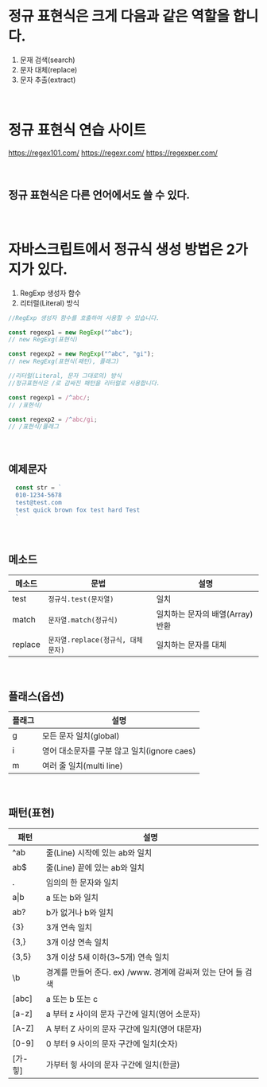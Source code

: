 # 정규 표현식은 크게 다음과 같은 역할을 합니다.

1. 문재 검색(search)
2. 문자 대체(replace)
3. 문자 추출(extract)    

<br/>

# 정규 표현식 연습 사이트
https://regex101.com/
https://regexr.com/
https://regexper.com/

<br/>

## 정규 표현식은 다른 언어에서도 쓸 수 있다.    

<br/>

# 자바스크립트에서 정규식 생성 방법은 2가지가 있다.
1. RegExp 생성자 함수
2. 리터럴(Literal) 방식

```js
//RegExp 생성자 함수를 호출하여 사용할 수 있습니다.

const regexp1 = new RegExp("^abc");
// new RegExg(표현식)

const regexp2 = new RegExp("^abc", "gi");
// new RegExg(표현식(패턴), 플래그)

//리터럴(Literal, 문자 그대로의) 방식
//정규표현식은 /로 감싸진 패턴을 리터럴로 사용합니다.

const regexp1 = /^abc/;
// /표현식/

const regexp2 = /^abc/gi;
// /표현식/플래그
```

<br/>

## 예제문자
```js
  const str = `
  010-1234-5678 
  test@test.com
  test quick brown fox test hard Test
  `
```

<br/>

## 메소드

메소드 | 문법 | 설명
--|--|--
test | `정규식.test(문자열)` | 일치
match | `문자열.match(정규식)` | 일치하는 문자의 배열(Array) 반환
replace | `문자열.replace(정규식, 대체문자)` |  일치하는 문자를 대체      

<br/>

## 플래스(옵션)     


플래그 | 설명
--|--
g | 모든 문자 일치(global)
i | 영어 대소문자를 구분 않고 일치(ignore caes)
m | 여러 줄 일치(multi line)

<br/>

## 패턴(표현)
패턴 | 설명
--|--
^ab | 줄(Line) 시작에 있는 ab와 일치
ab$ | 줄(Line) 끝에 있는 ab와 일치
. | 임의의 한 문자와 일치
a&verbar;b | a 또는 b와 일치
ab? | b가 없거나 b와 일치
{3} | 3개 연속 일치
{3,} | 3개 이상 연속 일치
{3,5} | 3개 이상 5새 이하(3~5개) 연속 일치
\b | 경계를 만들어 준다. ex) /www. 경계에 감싸져 있는 단어 들 검색
[abc] | a 또는 b 또는 c
[a-z] | a 부터 z 사이의 문자 구간에 일치(영어 소문자)
[A-Z] | A 부터 Z 사이의 문자 구간에 일치(영어 대문자)
[0-9] | 0 부터 9 사이의 문자 구간에 일치(숫자)
[가-힣] | 가부터 힣 사이의 문자 구간에 일치(한글)